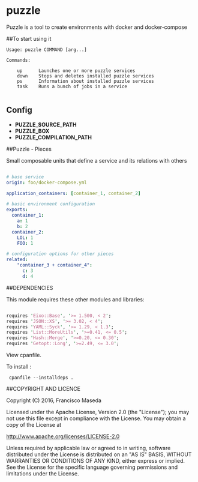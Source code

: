 puzzle
========

Puzzle is a tool to create environments with docker and docker-compose

##To start using it

```
Usage: puzzle COMMAND [arg...]

Commands:

    up      Launches one or more puzzle services
    down    Stops and deletes installed puzzle services
    ps      Information about installed puzzle services
    task    Runs a bunch of jobs in a service 
    
```

## Config

  - **PUZZLE_SOURCE_PATH**
  - **PUZZLE_BOX**
  - **PUZZLE_COMPILATION_PATH**

##Puzzle - Pieces

Small composable units that define a service and its relations with others

```yaml

# base service
origin: foo/docker-compose.yml 

application_containers: [container_1, container_2]

# basic environment configuration
exports:
  container_1:
    a: 1
    b: 2
  container_2:
    LOL: 1
    FOO: 1

# configuration options for other pieces
related:
    "container_3 + container_4": 
      c: 3
      d: 4 

```



##DEPENDENCIES

This module requires these other modules and libraries:

```perl

requires 'Eixo::Base', '>= 1.500, < 2';
requires 'JSON::XS', '>= 3.02, < 4';
requires 'YAML::Syck', '>= 1.29, < 1.3';
requires 'List::MoreUtils', '>=0.41, <= 0.5';
requires 'Hash::Merge', '>=0.20, <= 0.30';
requires 'Getopt::Long', '>=2.49, <= 3.0';
```

View cpanfile.

To install :

``` cpanfile --installdeps .```


##COPYRIGHT AND LICENCE

Copyright (C) 2016, Francisco Maseda

Licensed under the Apache License, Version 2.0 (the "License"); you may not use this file except in compliance with the License. You may obtain a copy of the License at

http://www.apache.org/licenses/LICENSE-2.0

Unless required by applicable law or agreed to in writing, software distributed under the License is distributed on an "AS IS" BASIS, WITHOUT WARRANTIES OR CONDITIONS OF ANY KIND, either express or implied. See the License for the specific language governing permissions and limitations under the License.

